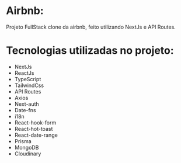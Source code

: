 # Airbnb: 
Projeto FullStack clone da airbnb, feito utilizando NextJs e API Routes. 

# Tecnologias utilizadas no projeto: 
<ul>
    <li> NextJs </li>
    <li> ReactJs</li>
    <li> TypeScript </li>
    <li> TailwindCss </li>
    <li> API Routes </li>
    <li> Axios</li>
    <li> Next-auth </li>
    <li> Date-fns </li>
    <li> i18n  </li>
    <li> React-hook-form </li>
    <li> React-hot-toast </li>
    <li> React-date-range </li>
    <li> Prisma </li>
    <li> MongoDB </li>
    <li> Cloudinary </li>
</ul>



